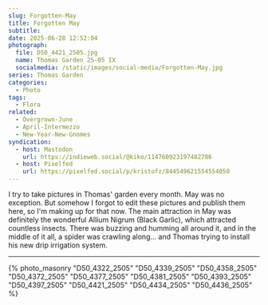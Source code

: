 ```yaml
---
slug: Forgotten-May
title: Forgotten May
subtitle:
date: 2025-06-28 12:52:04
photograph:
  file: D50_4421_2505.jpg
  name: Thomas Garden 25-05 IX
  socialmedia: /static/images/social-media/Forgotten-May.jpg
series: Thomas Garden
categories:
  - Photo
tags:
  - Flora
related:
  - Overgrown-June
  - April-Intermezzo
  - New-Year-New-Gnomes
syndication:
  - host: Mastodon
    url: https://indieweb.social/@kiko/114760923197482786
  - host: Pixelfed
    url: https://pixelfed.social/p/kristofz/844549621554554050
---
```


I try to take pictures in Thomas' garden every month. May was no exception. But somehow I forgot to edit these pictures and publish them here, so I'm making up for that now. The main attraction in May was definitely the wonderful Allium Nigrum (Black Garlic), which attracted countless insects. There was buzzing and humming all around it, and in the middle of it all, a spider was crawling along... and Thomas trying to install his new drip irrigation system.

<!-- more -->

---

{% photo_masonry
  "D50_4322_2505"
  "D50_4339_2505"
  "D50_4358_2505"
  "D50_4372_2505"
  "D50_4377_2505"
  "D50_4381_2505"
  "D50_4393_2505"
  "D50_4397_2505"
  "D50_4421_2505"
  "D50_4434_2505"
  "D50_4436_2505"
%}
